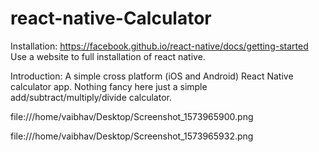# react-native-Calculator
Installation:
  https://facebook.github.io/react-native/docs/getting-started
 Use a website to full installation of react native.
 
 Introduction:
A simple cross platform (iOS and Android) React Native calculator app.
Nothing fancy here just a simple add/subtract/multiply/divide calculator.

file:///home/vaibhav/Desktop/Screenshot_1573965900.png

file:///home/vaibhav/Desktop/Screenshot_1573965932.png
